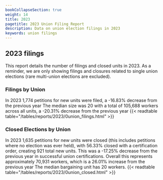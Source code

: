 ```yaml
---
bookCollapseSection: true
weight: 14
title: 2023
pagetitle: 2023 Union Filing Report
description: Data on union election filings in 2023
keywords: union filings
---
```


## 2023 filings

This report details the number of filings and closed units in 2023. As a reminder, we are only showing filings and closures related to single union elections (rare multi-union elections are excluded).

### Filings by Union
In 2023 1,774 petitions for new units were filed, a -16.83% decrease from the previous year The median size was 20 with a total of 105,688 workers across all units, a -20.31% decrease from the previous year
{{< readtable table="/tables/reports/2023/0union_filings.html" >}}

### Closed Elections by Union
In 2023 1,635 petitions for new units were closed (this includes petitions where no election was ever held), with 56.33% closed with a certification order, creating 921 total new units. This was a -17.25% decrease from the previous year in successful union certifications. Overall this represents approximately 70,931 workers, which is a 26.01% increase from the previous year The median bargaining unit has 20 workers.
{{< readtable table="/tables/reports/2023/0union_closed.html" >}}
